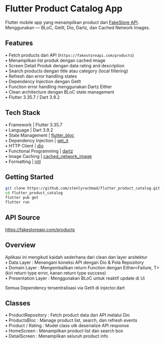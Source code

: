 # Flutter Product Catalog App
Flutter mobile app yang menampilkan product dari [FakeStore API](https://fakestoreapi.com/products).  
Menggunakan — BLoC, GetIt, Dio, Dartz, dan Cached Network Images.


## Features
• Fetch products dari API (`https://fakestoreapi.com/products`)<br/>
• Menampilkan list produk dengan cached image<br/>
• Screen Detail Produk dengan data rating and description<br/>
• Search products dengan title atau category (local filtering)<br/>
• Refresh dan error handling states<br/>
• Dependency Injection dengan GetIt<br/>
• Function error handling menggunakan Dartz Either<br/>
• Clean architecture dengan BLoC state management<br/>
• Flutter 3.35.7 / Dart 3.9.2


## Tech Stack
• Framework | Flutter 3.35.7<br/>
• Language | Dart 3.9.2 <br/>
• State Management | [flutter_bloc](https://pub.dev/packages/flutter_bloc) <br/>
• Dependency Injection | [get_it](https://pub.dev/packages/get_it) <br/>
• HTTP Client | [dio](https://pub.dev/packages/dio) <br/>
• Functional Programming | [dartz](https://pub.dev/packages/dartz) <br/>
• Image Caching | [cached_network_image](https://pub.dev/packages/cached_network_image)<br/>
• Formatting | [intl](https://pub.dev/packages/intl)<br/>


## Getting Started
```bash
git clone https://github.com/stenlyrachmad/flutter_product_catalog.git
cd flutter_product_catalog
flutter pub get
flutter run
```


## API Source
https://fakestoreapi.com/products


## Overview
Aplikasi ini mengikuti kaidah sederhana dari clean dan layer arsitektur<br/>
• Data Layer : Menangani koneksi API dengan Dio & Pola Repository<br/>
• Domain Layer : Mengembalikan return Function dengan Either<Failure, T> (kiri return type error, kanan return type success)<br/>
• Presentation Layer : Menggunakan BLoC untuk reaktif update di Ui<br/>

Semua Dependency tersentralisasi via GetIt di injector.dart


## Classes
• ProductRepository : Fetch product data dari API melalui Dio<br/>
• ProductsBloc : Manage product list, search, dan refresh events<br/>
• Product / Rating : Model class utk deserialize API response<br/>
• HomeScreen : Menampilkan product list dan search box<br/>
• DetailScreen : Menampilkan seluruh product info<br/>


